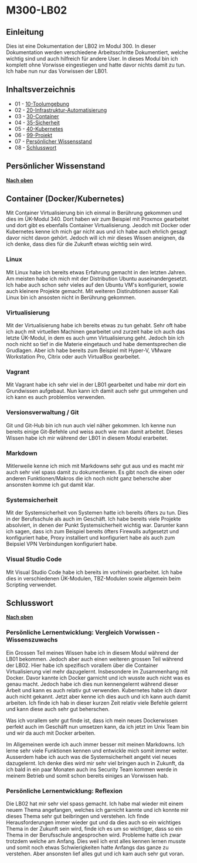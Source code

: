 # M300-LB02

## Einleitung

Dies ist eine Dokumentation der LB02 im Modul 300. In dieser Dokumentation werden verschiedene Arbeitsschritte Dokumentiert, welche wichtig sind und auch hilfreich für andere User. In dieses Modul bin ich komplett ohne Vorwisse eingestiegen und hatte davor nichts damit zu tun. Ich habe nun nur das Vorwissen der LB01.

## Inhaltsverzeichnis

* 01 - [10-Toolumgebung](10_Toolumgebung)
* 02 - [20-Infrastruktur-Automatisierung](/20_Infrastruktur_automatisierung)
* 03 - [30-Container](/30_Container/README.md)
* 04 - [35-Sicherheit](35_Sicherheit/README.md)
* 05 - [40-Kubernetes](40_Kubernetes/README.md)
* 06 - [99-Projekt](/99_Projekt/README.md)
* 07 - [Persönlicher Wissensstand](#persönlicher-wissenstand)
* 08 - [Schlusswort](#schlusswort)

## Persönlicher Wissenstand

[**Nach oben**](#m300-services)

## Container (Docker/Kubernetes)

Mit Container Virtualisierung bin ich einmal in Berührung gekommen und dies im ÜK-Modul 340. Dort haben wir zum Beispiel mit Proxmox gearbeitet und dort gibt es ebenfalls Container Virtualisierung. Jeodch mit Docker oder Kubernetes kenne ich mich gar nicht aus und ich habe auch ehrlich gesagt davor nicht davon gehört. Jedoch will ich mir dieses Wissen aneignen, da ich denke, dass dies für die Zukunft etwas wichtig sein wird.

### Linux

Mit Linux habe ich bereits etwas Erfahrung gemacht in den letzten Jahren. Am meisten habe ich mich mit der Distribution Ubuntu auseinandergesetzt. Ich habe auch schon sehr vieles auf den Ubuntu VM's konfiguriert, sowie auch kleinere Projekte gemacht. Mit weiteren Distirubtionen ausser Kali Linux bin ich ansosten nicht in Berührung gekommen.

### Virtualisierung

Mit der Virtualisierung habe ich bereits etwas zu tun gehabt. Sehr oft habe ich auch mit virtuellen Machinen gearbeitet und zurzeit habe ich auch das letzte ÜK-Modul, in dem es auch umn Virtualisierung geht. Jedoch bin ich noch nicht so tief in die Materie eingetauch und habe dementsprechen die Grudlagen. Aber ich habe bereits zum Beispiel mit Hyper-V, VMware Workstation Pro, Citrix oder auch VirtualBox gearbeitet.

### Vagrant

Mit Vagrant habe ich sehr viel in der LB01 gearbeitet und habe mir dort ein Grundwissen aufgebaut. Nun kann ich damit auch sehr gut ummgehen und ich kann es auch problemlos verwenden.

### Versionsverwaltung / Git

Git und Git-Hub bin ich nun auch viel näher gekommen. Ich kenne nun bereits einige Git-Befehle und weiss auch wie man damit arbeitet. Dieses Wissen habe ich mir während der LB01 in diesem Modul erarbeitet.

### Markdown

Mitlerweile kenne ich mich mit Markdowns sehr gut aus und es macht mir auch sehr viel spass damit zu dokumentieren. Es gibt noch die einen oder anderen Funktionen/Makros die ich noch nicht ganz behersche aber ansonsten komme ich gut damit klar.

### Systemsicherheit

Mit der Systemsicherheit von Systemen hatte ich bereits öfters zu tun. Dies in der Berufsschule als auch im Geschäft. Ich habe bereits viele Projekte absolviert, in denen der Punkt Systemsicherheit wichtig war. Darunter kann ich sagen, dass ich zum Beispiel bereits öfters Firewalls aufgesetzt und konfiguriert habe, Proxy installiert und konfiguriert habe als auch zum Beipsiel VPN Verbindungen konfiguriert habe.

### Visual Studio Code

Mit Visual Studio Code habe ich bereits im vorhinein gearbeitet. Ich habe dies in verschiedenen ÜK-Modulen, TBZ-Modulen sowie allgemein beim Scripting verwendet.

## Schlusswort

[**Nach oben**](#m300-services)

### Persönliche Lernentwicklung: Vergleich Vorwissen - Wissenszuwachs

Ein Grossen Teil meines Wissen habe ich in diesem Modul während der LB01 bekommen. Jedoch aber auch einen weiteren grossen Teil während der LB02. Hier habe ich spezifisch vorallem über die Container Virtualisierung viel mehr dazugelernt. Insbesondere im Zusammenhang mit Docker. Davor kannte ich Docker garnicht und ich wusste auch nicht was es genau macht. Jedoch habe ich dies nun kennengelernt während dieser Arbeit und kann es auch relativ gut verwenden. Kubernetes habe ich davor auch nicht gekannt. Jetzt aber kenne ich dies auch und ich kann auch damit arbeiten. Ich finde ich hab in dieser kurzen Zeit relativ viele Befehle gelernt und kann diese auch sehr gut beherschen.

Was ich vorallem sehr gut finde ist, dass ich mein neues Dockerwissen perfekt auch im Geschäft nun umsetzen kann, da ich jetzt im Unix Team bin und wir da auch mit Docker arbeiten.

Im Allgemeinen werde ich auch immer besser mit meinen Markdowns. Ich lerne sehr viele Funktionen kennen und entwickle mich somit immer weiter.
Ausserdem habe ich auch was die Systemsicherheit angeht viel neues dazugelernt. Ich denke dies wird mir sehr viel bringen auch in Zukunft, da ich bald in ein paar Monaten auch ins Security Team kommen werde in meinem Betrieb und somit schon bereits einiges an Vorwissen hab.

### Persönliche Lernentwicklung: Reflexion

Die LB02 hat mir sehr viel spass gemacht. Ich habe mal wieder mit einem neuem Thema angefangen, welches ich garnicht kannte und ich konnte mir dieses Thema sehr gut beibringen und verstehen. Ich finde Herausforderungen immer wieder gut und da dies auch so ein wichtiges Thema in der Zukunft sein wird, finde ich es um so wichtiger, dass so ein Thema in der Berufsschule angesprochen wird. Probleme hatte ich zwar trotzdem welche am Anfang. Dies weil ich erst alles kennen lernen musste und somit noch etwas Schwierigkeiten hatte Anfangs das ganze zu verstehen. Aber ansonsten lief alles gut und ich kam auch sehr gut voran.